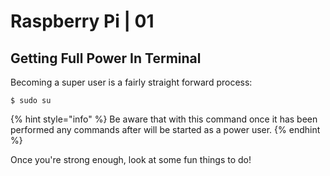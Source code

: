 # Raspberry Pi \| 01

## Getting Full Power In Terminal

Becoming a super user is a fairly straight forward process:

```
$ sudo su
```

{% hint style="info" %}
 Be aware that with this command once it has been performed any commands after will be started as a power user.
{% endhint %}

Once you're strong enough, look at some fun things to do!



